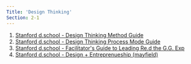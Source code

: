 ```yaml
---
Title: 'Design Thinking'
Section: 2-1
---
```


1. [Stanford d.school - Design Thinking Method Guide](https://raw.githubusercontent.com/joelmoxley/founder-playbook/master/I.%20Foundational/01%20-%20How%20To%20Tell%20Your%20Story/02%20-%20Content%20-%20Design%20Thinking/01%20-%20Stanford%20d.school%20-%20Design%20Thinking%20Method%20Guide.pdf)
2. [Stanford d.school - Design Thinking Process Mode Guide](https://raw.githubusercontent.com/joelmoxley/founder-playbook/master/I.%20Foundational/01%20-%20How%20To%20Tell%20Your%20Story/02%20-%20Content%20-%20Design%20Thinking/02%20-%20Stanford%20d.school%20-%20Design%20Thinking%20Process%20Mode%20Guide.pdf)
3. [Stanford d.school - Facilitator's Guide to Leading Re.d the G.G. Exp](https://raw.githubusercontent.com/joelmoxley/founder-playbook/master/I.%20Foundational/01%20-%20How%20To%20Tell%20Your%20Story/02%20-%20Content%20-%20Design%20Thinking/03%20-%20Stanford%20d.school%20-%20Facilitator's%20Guide%20to%20Leading%20Re.d%20the%20G.G.%20Exp.pdf)
4. [Stanford d.school - Design + Entreprenueship (mayfield)](https://raw.githubusercontent.com/joelmoxley/founder-playbook/master/I.%20Foundational/01%20-%20How%20To%20Tell%20Your%20Story/02%20-%20Content%20-%20Design%20Thinking/04%20-%20Stanford%20d.school%20-%20Design%20%2B%20Entreprenueship%20(mayfield).ppt)